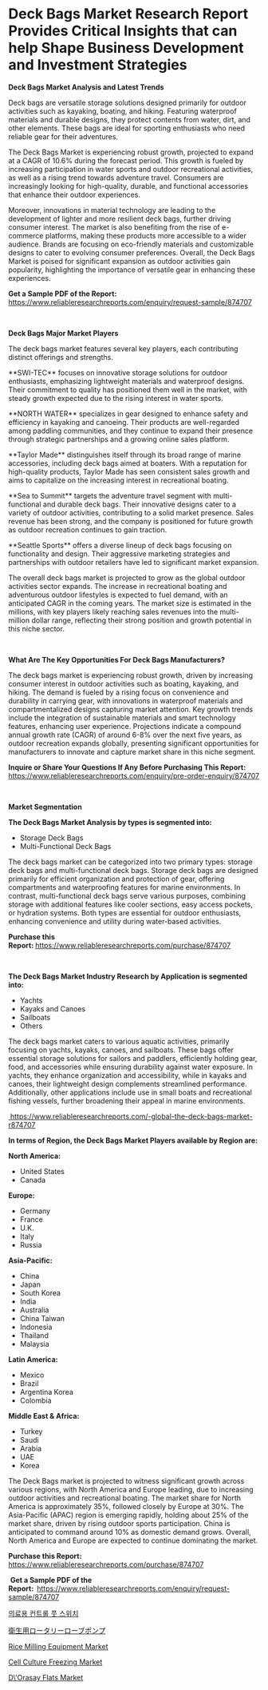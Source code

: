 <p><h1>Deck Bags Market Research Report Provides Critical Insights that can help Shape Business Development and Investment Strategies</h1></p><p><strong>Deck Bags Market Analysis and Latest Trends</strong></p>
<p><p>Deck bags are versatile storage solutions designed primarily for outdoor activities such as kayaking, boating, and hiking. Featuring waterproof materials and durable designs, they protect contents from water, dirt, and other elements. These bags are ideal for sporting enthusiasts who need reliable gear for their adventures.</p><p>The Deck Bags Market is experiencing robust growth, projected to expand at a CAGR of 10.6% during the forecast period. This growth is fueled by increasing participation in water sports and outdoor recreational activities, as well as a rising trend towards adventure travel. Consumers are increasingly looking for high-quality, durable, and functional accessories that enhance their outdoor experiences. </p><p>Moreover, innovations in material technology are leading to the development of lighter and more resilient deck bags, further driving consumer interest. The market is also benefiting from the rise of e-commerce platforms, making these products more accessible to a wider audience. Brands are focusing on eco-friendly materials and customizable designs to cater to evolving consumer preferences. Overall, the Deck Bags Market is poised for significant expansion as outdoor activities gain popularity, highlighting the importance of versatile gear in enhancing these experiences.</p></p>
<p><strong>Get a Sample PDF of the Report:&nbsp;</strong> <a href="https://www.reliableresearchreports.com/enquiry/request-sample/874707">https://www.reliableresearchreports.com/enquiry/request-sample/874707</a></p>
<p>&nbsp;</p>
<p><strong>Deck Bags Major Market Players</strong></p>
<p><p>The deck bags market features several key players, each contributing distinct offerings and strengths.</p><p>**SWI-TEC** focuses on innovative storage solutions for outdoor enthusiasts, emphasizing lightweight materials and waterproof designs. Their commitment to quality has positioned them well in the market, with steady growth expected due to the rising interest in water sports.</p><p>**NORTH WATER** specializes in gear designed to enhance safety and efficiency in kayaking and canoeing. Their products are well-regarded among paddling communities, and they continue to expand their presence through strategic partnerships and a growing online sales platform.</p><p>**Taylor Made** distinguishes itself through its broad range of marine accessories, including deck bags aimed at boaters. With a reputation for high-quality products, Taylor Made has seen consistent sales growth and aims to capitalize on the increasing interest in recreational boating.</p><p>**Sea to Summit** targets the adventure travel segment with multi-functional and durable deck bags. Their innovative designs cater to a variety of outdoor activities, contributing to a solid market presence. Sales revenue has been strong, and the company is positioned for future growth as outdoor recreation continues to gain traction.</p><p>**Seattle Sports** offers a diverse lineup of deck bags focusing on functionality and design. Their aggressive marketing strategies and partnerships with outdoor retailers have led to significant market expansion.</p><p>The overall deck bags market is projected to grow as the global outdoor activities sector expands. The increase in recreational boating and adventurous outdoor lifestyles is expected to fuel demand, with an anticipated CAGR in the coming years. The market size is estimated in the millions, with key players likely reaching sales revenues into the multi-million dollar range, reflecting their strong position and growth potential in this niche sector.</p></p>
<p>&nbsp;</p>
<p><strong>What Are The Key Opportunities For Deck Bags Manufacturers?</strong></p>
<p><p>The deck bags market is experiencing robust growth, driven by increasing consumer interest in outdoor activities such as boating, kayaking, and hiking. The demand is fueled by a rising focus on convenience and durability in carrying gear, with innovations in waterproof materials and compartmentalized designs capturing market attention. Key growth trends include the integration of sustainable materials and smart technology features, enhancing user experience. Projections indicate a compound annual growth rate (CAGR) of around 6-8% over the next five years, as outdoor recreation expands globally, presenting significant opportunities for manufacturers to innovate and capture market share in this niche segment.</p></p>
<p><strong>Inquire or Share Your Questions If Any Before Purchasing This Report:</strong> <a href="https://www.reliableresearchreports.com/enquiry/pre-order-enquiry/874707">https://www.reliableresearchreports.com/enquiry/pre-order-enquiry/874707</a></p>
<p>&nbsp;</p>
<p><strong>Market Segmentation</strong></p>
<p><strong>The Deck Bags Market Analysis by types is segmented into:</strong></p>
<p><ul><li>Storage Deck Bags</li><li>Multi-Functional Deck Bags</li></ul></p>
<p><p>The deck bags market can be categorized into two primary types: storage deck bags and multi-functional deck bags. Storage deck bags are designed primarily for efficient organization and protection of gear, offering compartments and waterproofing features for marine environments. In contrast, multi-functional deck bags serve various purposes, combining storage with additional features like cooler sections, easy access pockets, or hydration systems. Both types are essential for outdoor enthusiasts, enhancing convenience and utility during water-based activities.</p></p>
<p><strong>Purchase this Report:&nbsp;</strong><a href="https://www.reliableresearchreports.com/purchase/874707">https://www.reliableresearchreports.com/purchase/874707</a></p>
<p>&nbsp;</p>
<p><strong>The Deck Bags Market Industry Research by Application is segmented into:</strong></p>
<p><ul><li>Yachts</li><li>Kayaks and Canoes</li><li>Sailboats</li><li>Others</li></ul></p>
<p><p>The deck bags market caters to various aquatic activities, primarily focusing on yachts, kayaks, canoes, and sailboats. These bags offer essential storage solutions for sailors and paddlers, efficiently holding gear, food, and accessories while ensuring durability against water exposure. In yachts, they enhance organization and accessibility, while in kayaks and canoes, their lightweight design complements streamlined performance. Additionally, other applications include use in small boats and recreational fishing vessels, further broadening their appeal in marine environments.</p></p>
<p><a href="https://www.reliableresearchreports.com/-global-the-deck-bags-market-r874707">&nbsp;https://www.reliableresearchreports.com/-global-the-deck-bags-market-r874707</a></p>
<p><strong>In terms of Region, the Deck Bags Market Players available by Region are:</strong></p>
<p>
    <p> <strong> North America: </strong>
        <ul>
            <li>United States</li>
            <li>Canada</li>
        </ul>
        </p> 
    <p> <strong> Europe: </strong>
        <ul>
            <li>Germany</li>
            <li>France</li>
            <li>U.K.</li>
            <li>Italy</li>
            <li>Russia</li>
        </ul>
        </p> 
    <p> <strong> Asia-Pacific: </strong>
        <ul>
            <li>China</li>
            <li>Japan</li>
            <li>South Korea</li>
            <li>India</li>
            <li>Australia</li>
            <li>China Taiwan</li>
            <li>Indonesia</li>
            <li>Thailand</li>
            <li>Malaysia</li>
        </ul>
        </p> 
    <p> <strong> Latin America: </strong>
        <ul>
            <li>Mexico</li>
            <li>Brazil</li>
            <li>Argentina Korea</li>
            <li>Colombia</li>
        </ul>
        </p> 
    <p> <strong> Middle East & Africa: </strong>
        <ul>
            <li>Turkey</li>
            <li>Saudi</li>
            <li>Arabia</li>
            <li>UAE</li>
            <li>Korea</li>
        </ul>
    </p>
    </p>
<p><p>The Deck Bags market is projected to witness significant growth across various regions, with North America and Europe leading, due to increasing outdoor activities and recreational boating. The market share for North America is approximately 35%, followed closely by Europe at 30%. The Asia-Pacific (APAC) region is emerging rapidly, holding about 25% of the market share, driven by rising outdoor sports participation. China is anticipated to command around 10% as domestic demand grows. Overall, North America and Europe are expected to continue dominating the market.</p></p>
<p><strong>Purchase this Report: </strong><a href="https://www.reliableresearchreports.com/purchase/874707">https://www.reliableresearchreports.com/purchase/874707</a></p>
<p>&nbsp;<strong>Get a Sample PDF of the Report:&nbsp;&nbsp;</strong><a href="https://www.reliableresearchreports.com/enquiry/request-sample/874707">https://www.reliableresearchreports.com/enquiry/request-sample/874707</a></p>
<p><strong></strong></p>
<p><p><a href="https://medium.com/@carlosdytouglas8907667/medical-control-foot-switches-market-%EC%9D%98-%EA%B8%80%EB%A1%9C%EB%B2%8C-%EC%8B%9C%EC%9E%A5-%EA%B0%9C%EC%9A%94%EB%8A%94-%EC%A0%84-%EC%84%B8%EA%B3%84-%EB%B0%8F-%EC%A3%BC%EC%9A%94-%EC%8B%9C%EC%9E%A5%EC%9D%98-%EC%82%B0%EC%97%85%EC%97%90-%EC%98%81%ED%96%A5%EC%9D%84-%EB%AF%B8%EC%B9%98%EB%8A%94-%EC%A3%BC%EC%9A%94-%ED%8A%B8%EB%A0%8C%EB%93%9C%EC%97%90-%EB%8C%80%ED%95%9C-%EB%8F%85%ED%8A%B9%ED%95%9C-%EA%B4%80%EC%A0%90%EC%9D%84-6d1ba653464c">의료용 컨트롤 풋 스위치</a></p><p><a href="https://medium.com/@berryguann/hygienic-rotary-lobe-pump-market-%E3%81%AF-%E3%82%B3%E3%82%B9%E3%83%88%E7%AE%A1%E7%90%86%E3%81%A8%E5%8A%B9%E7%8E%87%E5%90%91%E4%B8%8A%E3%82%92%E5%84%AA%E5%85%88%E3%81%97%E3%81%BE%E3%81%99-%E3%81%95%E3%82%89%E3%81%AB-%E5%A0%B1%E5%91%8A%E6%9B%B8%E3%81%AF%E5%B8%82%E5%A0%B4%E3%81%AE%E9%9C%80%E8%A6%81%E9%9D%A2%E3%81%A8%E4%BE%9B%E7%B5%A6%E9%9D%A2%E3%81%AE%E4%B8%A1%E6%96%B9%E3%82%92%E3%82%AB%E3%83%90%E3%83%BC%E3%81%97%E3%81%A6%E3%81%84%E3%81%BE%E3%81%99-hygienic-a867a2b61f32">衛生用ロータリーローブポンプ</a></p><p><a href="https://medium.com/@fredyyunianto_89084/this-report-aims-to-deliver-an-in-depth-analysis-of-the-global-rice-milling-equipment-market-0e5078b76f0c">Rice Milling Equipment Market</a></p><p><a href="https://www.linkedin.com/pulse/how-cell-culture-freezing-market-evolved-key-trends-regional-khwpe?trackingId=IEhsDqOwSrKrIT3efVYAmg%3D%3D">Cell Culture Freezing Market</a></p><p><a href="https://github.com/dfs4ff/Market-Research-Report-List-1/blob/main/dorasay-flats-market.md">D\'Orasay Flats Market</a></p></p>